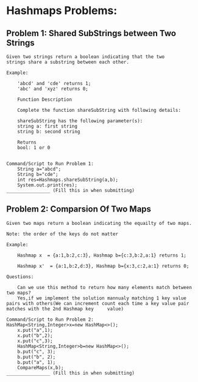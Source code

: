 # Hashmaps Problems:

## Problem 1: Shared SubStrings between Two Strings

    Given two strings return a boolean indicating that the two
    strings share a substring between each other.

    Example:

        'abcd' and 'cde' returns 1;
        'abc' and 'xyz' returns 0;

        Function Description

        Complete the function shareSubString with following details:

        shareSubString has the following parameter(s):
        string a: first string
        string b: second string

        Returns
        bool: 1 or 0


    Command/Script to Run Problem 1:
        String a="abcd";
        String b="cde";
        int res=Hashmaps.shareSubString(a,b);
        System.out.print(res);
    ________________ (Fill this in when submitting)

## Problem 2: Comparsion Of Two Maps

    Given two maps return a boolean indicating the equailty of two maps.

    Note: the order of the keys do not matter

    Example:

        Hashmap x  = {a:1,b:2,c:3}, Hashmap b={c:3,b:2,a:1} returns 1;

        Hashmap x'  = {a:1,b:2,d:3}, Hashmap b={x:3,c:2,a:1} returns 0;

    Questions:

        Can we use this method to return how many elements match between two maps?
        Yes,if we implement the solution mannualy matching 1 key value pairs with others(We can increment count each time a key value pair matches with the 2nd Hashmap key     value)

    Command/Script to Run Problem 2: 
    HashMap<String,Integer>x=new HashMap<>();
        x.put("a",1);
        x.put("b",2);
        x.put("c",3);
        HashMap<String,Integer>b=new HashMap<>();
        b.put("c", 3);
        b.put("b", 2);
        b.put("a", 1);
        CompareMaps(x,b);
    ________________ (Fill this in when submitting)
